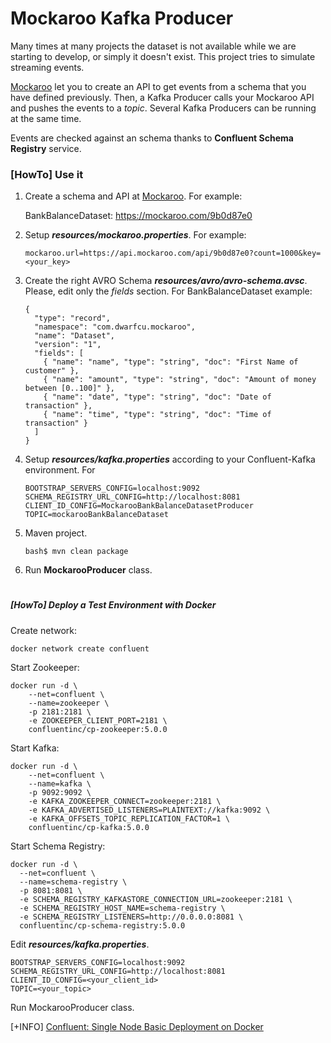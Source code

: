 # Mockaroo Kafka Producer

Many times at many projects the dataset is not available while we are starting to develop, or simply it doesn't exist. This project tries to simulate streaming events.

[Mockaroo](https://mockaroo.com/) let you to create an API to get events from a schema that you have defined previously. Then, a Kafka Producer calls your Mockaroo API and pushes the events to a *topic*. Several Kafka Producers can be running at the same time.

Events are checked against an schema thanks to **Confluent Schema Registry** service.

### [HowTo] Use it 
 
1. Create a schema and API at [Mockaroo](https://mockaroo.com/). For example:

    BankBalanceDataset: https://mockaroo.com/9b0d87e0

2. Setup ***resources/mockaroo.properties***. For example:
  
       mockaroo.url=https://api.mockaroo.com/api/9b0d87e0?count=1000&key=<your_key>

3. Create the right AVRO Schema ***resources/avro/avro-schema.avsc***. Please, edit only the *fields* section. For BankBalanceDataset example:

       {
         "type": "record",
         "namespace": "com.dwarfcu.mockaroo",
         "name": "Dataset",
         "version": "1",
         "fields": [
           { "name": "name", "type": "string", "doc": "First Name of customer" },
           { "name": "amount", "type": "string", "doc": "Amount of money between [0..100]" },
           { "name": "date", "type": "string", "doc": "Date of transaction" },
           { "name": "time", "type": "string", "doc": "Time of transaction" }
         ]
       }

4. Setup ***resources/kafka.properties*** according to your Confluent-Kafka environment. For
 
       BOOTSTRAP_SERVERS_CONFIG=localhost:9092
       SCHEMA_REGISTRY_URL_CONFIG=http://localhost:8081
       CLIENT_ID_CONFIG=MockarooBankBalanceDatasetProducer
       TOPIC=mockarooBankBalanceDataset
       
5. Maven project.

       bash$ mvn clean package

6. Run **MockarooProducer** class.

#

##### [HowTo] Deploy a Test Environment with Docker

Create network:
````
docker network create confluent
````
Start Zookeeper:
````
docker run -d \
    --net=confluent \
    --name=zookeeper \
    -p 2181:2181 \
    -e ZOOKEEPER_CLIENT_PORT=2181 \
    confluentinc/cp-zookeeper:5.0.0
````
Start Kafka:
````
docker run -d \
    --net=confluent \
    --name=kafka \
    -p 9092:9092 \
    -e KAFKA_ZOOKEEPER_CONNECT=zookeeper:2181 \
    -e KAFKA_ADVERTISED_LISTENERS=PLAINTEXT://kafka:9092 \
    -e KAFKA_OFFSETS_TOPIC_REPLICATION_FACTOR=1 \
    confluentinc/cp-kafka:5.0.0
````
Start Schema Registry:
````
docker run -d \
  --net=confluent \
  --name=schema-registry \
  -p 8081:8081 \
  -e SCHEMA_REGISTRY_KAFKASTORE_CONNECTION_URL=zookeeper:2181 \
  -e SCHEMA_REGISTRY_HOST_NAME=schema-registry \
  -e SCHEMA_REGISTRY_LISTENERS=http://0.0.0.0:8081 \
  confluentinc/cp-schema-registry:5.0.0
````
Edit ***resources/kafka.properties***.
````
BOOTSTRAP_SERVERS_CONFIG=localhost:9092
SCHEMA_REGISTRY_URL_CONFIG=http://localhost:8081
CLIENT_ID_CONFIG=<your_client_id>
TOPIC=<your_topic>
````
Run MockarooProducer class.

[+INFO] [Confluent: Single Node Basic Deployment on Docker](https://docs.confluent.io/current/installation/docker/docs/installation/single-node-client.html)